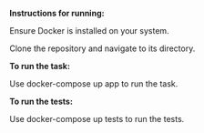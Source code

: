 **Instructions for running:**

Ensure Docker is installed on your system.

Clone the repository and navigate to its directory.

**To run the task:**

Use docker-compose up app to run the task.

**To run the tests:**

Use docker-compose up tests to run the tests.
